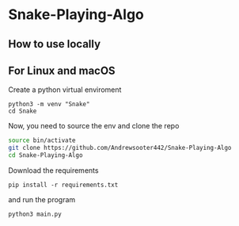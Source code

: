 # Snake-Playing-Algo
## How to use locally

## For Linux and macOS
Create a python virtual enviroment  
```python3
python3 -m venv "Snake"
cd Snake
```
Now, you need to source the env and clone the repo
```bash
source bin/activate
git clone https://github.com/Andrewsooter442/Snake-Playing-Algo
cd Snake-Playing-Algo
```
Download the requirements

```python3
pip install -r requirements.txt
```

and run the program
```python3
python3 main.py
```



